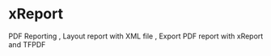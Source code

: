 xReport
=======

PDF Reporting , Layout report with XML file , Export PDF report with xReport and TFPDF